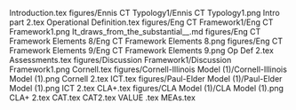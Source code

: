 Introduction.tex
figures/Ennis CT Typology1/Ennis CT Typology1.png
Intro part 2.tex
Operational Definition.tex
figures/Eng CT Framework1/Eng CT Framework1.png
It_draws_from_the_substantial__.md
figures/Eng CT Framework Elements 8/Eng CT Framework Elements 8.png
figures/Eng CT Framework Elements 9/Eng CT Framework Elements 9.png
Op Def 2.tex
Assessments.tex
figures/Discussion Framework1/Discussion Framework1.png
Cornell.tex
figures/Cornell-Illinois Model (1)/Cornell-Illinois Model (1).png
Cornell 2.tex
ICT.tex
figures/Paul-Elder Model (1)/Paul-Elder Model (1).png
ICT 2.tex
CLA+.tex
figures/CLA Model (1)/CLA Model (1).png
CLA+ 2.tex
CAT.tex
CAT2.tex
VALUE .tex
MEAs.tex
